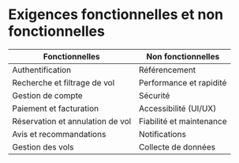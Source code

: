 # Exigences fonctionnelles et non fonctionnelles

| Fonctionnelles                   | Non fonctionnelles       |
| -------------------------------- | ------------------------ |
| Authentification                 | Référencement            |
| Recherche et filtrage de vol     | Performance et rapidité  |
| Gestion de compte                | Sécurité                 |
| Paiement et facturation          | Accessibilité (UI/UX)    |
| Réservation et annulation de vol | Fiabilité et maintenance |
| Avis et recommandations          | Notifications            |
| Gestion des vols                 | Collecte de données      |
